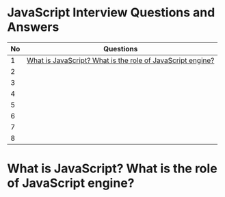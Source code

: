 # JavaScript Interview Questions and Answers


| No    | Questions                          |
| ------| ---------------------------------- |
| 1     | [What is JavaScript? What is the role of JavaScript engine?](#what-is-javascript-what-is-the-role-of-javascript-engine) |    
| 2     |                                    |    
| 3     |                                    |    
| 4     |                                    |    
| 5     |                                    |    
| 6     |                                    |    
| 7     |                                    |    
| 8     |                                    |    

# What is JavaScript? What is the role of JavaScript engine?


